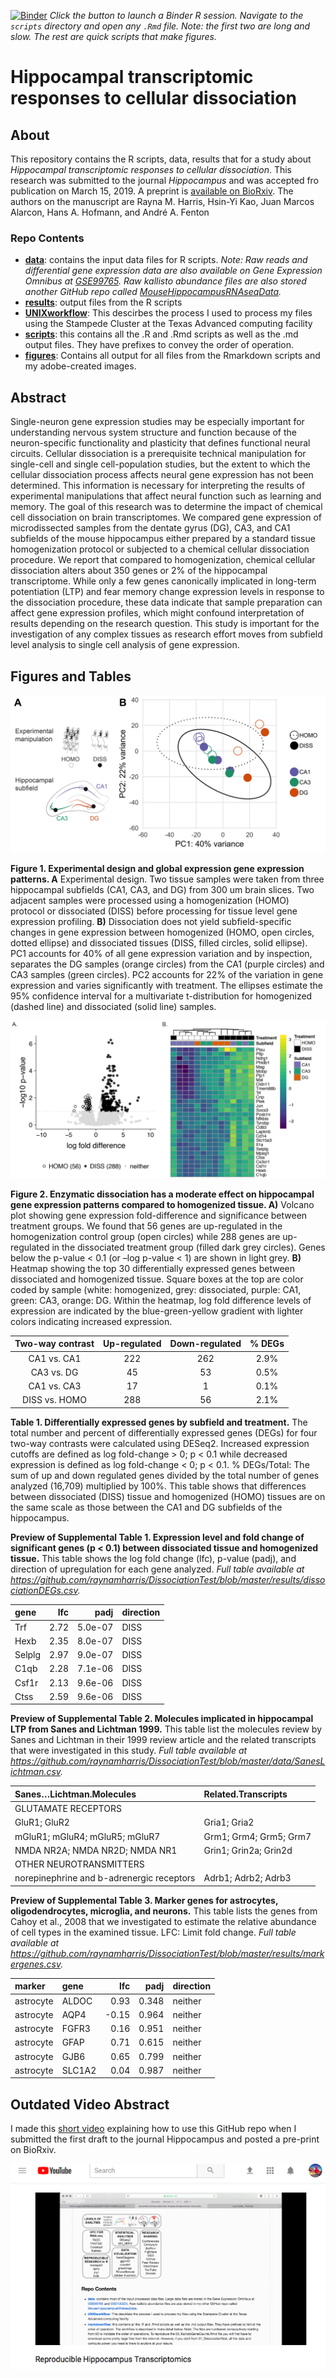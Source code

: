 [![Binder](http://mybinder.org/badge.svg)](http://beta.mybinder.org/v2/gh/raynamharris/DissociationTest/master?urlpath=rstudio)
*Click the button to launch a Binder R session. Navigate to the
`scripts` directory and open any `.Rmd` file. Note: the first two are
long and slow. The rest are quick scripts that make figures.*

Hippocampal transcriptomic responses to cellular dissociation
=============================================================

About
-----

This repository contains the R scripts, data, results that for a study
about *Hippocampal transcriptomic responses to cellular dissociation*.
This research was submitted to the journal *Hippocampus* and was
accepted fro publication on March 15, 2019. A preprint is [available on
BioRxiv](https://www.biorxiv.org/content/early/2019/01/21/153585). The
authors on the manuscript are Rayna M. Harris, Hsin-Yi Kao, Juan Marcos
Alarcon, Hans A. Hofmann, and André A. Fenton

### Repo Contents

-   [**data**](./data/): contains the input data files for R scripts.
    *Note: Raw reads and differential gene expression data are also
    available on Gene Expression Omnibus at
    [GSE99765](https://www.ncbi.nlm.nih.gov/geo/query/acc.cgi?acc=GSE99765).
    Raw kallisto abundance files are also stored another GitHub repo
    called
    [MouseHippocampusRNAseqData](https://github.com/raynamharris/MouseHippocampusRNAseqData).*
-   [**results**](./results): output files from the R scripts
-   [**UNIXworkflow**](./UNIXworkflow/): This descirbes the process I
    used to process my files using the Stampede Cluster at the Texas
    Advanced computing facility
-   [**scripts**](./scripts/): this contains all the .R and .Rmd scripts
    as well as the .md output files. They have prefixes to convey the
    order of operation.
-   [**figures**](./figures/): Contains all output for all files from
    the Rmarkdown scripts and my adobe-created images.

Abstract
--------

Single-neuron gene expression studies may be especially important for
understanding nervous system structure and function because of the
neuron-specific functionality and plasticity that defines functional
neural circuits. Cellular dissociation is a prerequisite technical
manipulation for single-cell and single cell-population studies, but the
extent to which the cellular dissociation process affects neural gene
expression has not been determined. This information is necessary for
interpreting the results of experimental manipulations that affect
neural function such as learning and memory. The goal of this research
was to determine the impact of chemical cell dissociation on brain
transcriptomes. We compared gene expression of microdissected samples
from the dentate gyrus (DG), CA3, and CA1 subfields of the mouse
hippocampus either prepared by a standard tissue homogenization protocol
or subjected to a chemical cellular dissociation procedure. We report
that compared to homogenization, chemical cellular dissociation alters
about 350 genes or 2% of the hippocampal transcriptome. While only a few
genes canonically implicated in long-term potentiation (LTP) and fear
memory change expression levels in response to the dissociation
procedure, these data indicate that sample preparation can affect gene
expression profiles, which might confound interpretation of results
depending on the research question. This study is important for the
investigation of any complex tissues as research effort moves from
subfield level analysis to single cell analysis of gene expression.

Figures and Tables
------------------

![](./figures/figure1.png)

**Figure 1. Experimental design and global expression gene expression
patterns. A** Experimental design. Two tissue samples were taken from
three hippocampal subfields (CA1, CA3, and DG) from 300 um brain slices.
Two adjacent samples were processed using a homogenization (HOMO)
protocol or dissociated (DISS) before processing for tissue level gene
expression profiling. **B)** Dissociation does not yield
subfield-specific changes in gene expression between homogenized (HOMO,
open circles, dotted ellipse) and dissociated tissues (DISS, filled
circles, solid ellipse). PC1 accounts for 40% of all gene expression
variation and by inspection, separates the DG samples (orange circles)
from the CA1 (purple circles) and CA3 samples (green circles). PC2
accounts for 22% of the variation in gene expression and varies
significantly with treatment. The ellipses estimate the 95% confidence
interval for a multivariate t-distribution for homogenized (dashed line)
and dissociated (solid line) samples.

![](./figures/figure2.png)

**Figure 2. Enzymatic dissociation has a moderate effect on hippocampal
gene expression patterns compared to homogenized tissue. A)** Volcano
plot showing gene expression fold-difference and significance between
treatment groups. We found that 56 genes are up-regulated in the
homogenization control group (open circles) while 288 genes are
up-regulated in the dissociated treatment group (filled dark grey
circles). Genes below the p-value &lt; 0.1 (or –log p-value &lt; 1) are
shown in light grey. **B)** Heatmap showing the top 30 differentially
expressed genes between dissociated and homogenized tissue. Square boxes
at the top are color coded by sample (white: homogenized, grey:
dissociated, purple: CA1, green: CA3, orange: DG. Within the heatmap,
log fold difference levels of expression are indicated by the
blue-green-yellow gradient with lighter colors indicating increased
expression.

<table>
<thead>
<tr class="header">
<th style="text-align: center;">Two-way contrast</th>
<th style="text-align: center;">Up-regulated</th>
<th style="text-align: center;">Down-regulated</th>
<th style="text-align: center;">% DEGs</th>
</tr>
</thead>
<tbody>
<tr class="odd">
<td style="text-align: center;">CA1 vs. CA1</td>
<td style="text-align: center;">222</td>
<td style="text-align: center;">262</td>
<td style="text-align: center;">2.9%</td>
</tr>
<tr class="even">
<td style="text-align: center;">CA3 vs. DG</td>
<td style="text-align: center;">45</td>
<td style="text-align: center;">53</td>
<td style="text-align: center;">0.5%</td>
</tr>
<tr class="odd">
<td style="text-align: center;">CA1 vs. CA3</td>
<td style="text-align: center;">17</td>
<td style="text-align: center;">1</td>
<td style="text-align: center;">0.1%</td>
</tr>
<tr class="even">
<td style="text-align: center;">DISS vs. HOMO</td>
<td style="text-align: center;">288</td>
<td style="text-align: center;">56</td>
<td style="text-align: center;">2.1%</td>
</tr>
</tbody>
</table>

**Table 1. Differentially expressed genes by subfield and treatment.**
The total number and percent of differentially expressed genes (DEGs)
for four two-way contrasts were calculated using DESeq2. Increased
expression cutoffs are defined as log fold-change &gt; 0; p &lt; 0.1
while decreased expression is defined as log fold-change &lt; 0; p &lt;
0.1. % DEGs/Total: The sum of up and down regulated genes divided by the
total number of genes analyzed (16,709) multiplied by 100%. This table
shows that differences between dissociated (DISS) tissue and homogenized
(HOMO) tissues are on the same scale as those between the CA1 and DG
subfields of the hippocampus.

**Preview of Supplemental Table 1. Expression level and fold change of
significant genes (p &lt; 0.1) between dissociated tissue and
homogenized tissue.** This table shows the log fold change (lfc),
p-value (padj), and direction of upregulation for each gene analyzed.
*Full table available at
<a href="https://github.com/raynamharris/DissociationTest/blob/master/results/dissociationDEGs.csv" class="uri">https://github.com/raynamharris/DissociationTest/blob/master/results/dissociationDEGs.csv</a>.*

<table>
<thead>
<tr>
<th style="text-align:left;">
gene
</th>
<th style="text-align:right;">
lfc
</th>
<th style="text-align:right;">
padj
</th>
<th style="text-align:left;">
direction
</th>
</tr>
</thead>
<tbody>
<tr>
<td style="text-align:left;">
Trf
</td>
<td style="text-align:right;">
2.72
</td>
<td style="text-align:right;">
5.0e-07
</td>
<td style="text-align:left;">
DISS
</td>
</tr>
<tr>
<td style="text-align:left;">
Hexb
</td>
<td style="text-align:right;">
2.35
</td>
<td style="text-align:right;">
8.0e-07
</td>
<td style="text-align:left;">
DISS
</td>
</tr>
<tr>
<td style="text-align:left;">
Selplg
</td>
<td style="text-align:right;">
2.97
</td>
<td style="text-align:right;">
9.0e-07
</td>
<td style="text-align:left;">
DISS
</td>
</tr>
<tr>
<td style="text-align:left;">
C1qb
</td>
<td style="text-align:right;">
2.28
</td>
<td style="text-align:right;">
7.1e-06
</td>
<td style="text-align:left;">
DISS
</td>
</tr>
<tr>
<td style="text-align:left;">
Csf1r
</td>
<td style="text-align:right;">
2.13
</td>
<td style="text-align:right;">
9.6e-06
</td>
<td style="text-align:left;">
DISS
</td>
</tr>
<tr>
<td style="text-align:left;">
Ctss
</td>
<td style="text-align:right;">
2.59
</td>
<td style="text-align:right;">
9.6e-06
</td>
<td style="text-align:left;">
DISS
</td>
</tr>
</tbody>
</table>

**Preview of Supplemental Table 2. Molecules implicated in hippocampal
LTP from Sanes and Lichtman 1999.** This table list the molecules review
by Sanes and Lichtman in their 1999 review article and the related
transcripts that were investigated in this study. *Full table available
at
<a href="https://github.com/raynamharris/DissociationTest/blob/master/data/SanesLichtman.csv" class="uri">https://github.com/raynamharris/DissociationTest/blob/master/data/SanesLichtman.csv</a>.*

<table>
<thead>
<tr>
<th style="text-align:left;">
Sanes…Lichtman.Molecules
</th>
<th style="text-align:left;">
Related.Transcripts
</th>
</tr>
</thead>
<tbody>
<tr>
<td style="text-align:left;">
GLUTAMATE RECEPTORS
</td>
<td style="text-align:left;">
</td>
</tr>
<tr>
<td style="text-align:left;">
GluR1; GluR2
</td>
<td style="text-align:left;">
Gria1; Gria2
</td>
</tr>
<tr>
<td style="text-align:left;">
mGluR1; mGluR4; mGluR5; mGluR7
</td>
<td style="text-align:left;">
Grm1; Grm4; Grm5; Grm7
</td>
</tr>
<tr>
<td style="text-align:left;">
NMDA NR2A; NMDA NR2D; NMDA NR1
</td>
<td style="text-align:left;">
Grin1; Grin2a; Grin2d
</td>
</tr>
<tr>
<td style="text-align:left;">
OTHER NEUROTRANSMITTERS
</td>
<td style="text-align:left;">
</td>
</tr>
<tr>
<td style="text-align:left;">
norepinephrine and b-adrenergic receptors
</td>
<td style="text-align:left;">
Adrb1; Adrb2; Adrb3
</td>
</tr>
</tbody>
</table>

**Preview of Supplemental Table 3. Marker genes for astrocytes,
oligodendrocytes, microglia, and neurons.** This table lists the genes
from Cahoy et al., 2008 that we investigated to estimate the relative
abundance of cell types in the examined tissue. LFC: Limit fold change.
*Full table available at
<a href="https://github.com/raynamharris/DissociationTest/blob/master/results/markergenes.csv" class="uri">https://github.com/raynamharris/DissociationTest/blob/master/results/markergenes.csv</a>.*

<table>
<thead>
<tr>
<th style="text-align:left;">
marker
</th>
<th style="text-align:left;">
gene
</th>
<th style="text-align:right;">
lfc
</th>
<th style="text-align:right;">
padj
</th>
<th style="text-align:left;">
direction
</th>
</tr>
</thead>
<tbody>
<tr>
<td style="text-align:left;">
astrocyte
</td>
<td style="text-align:left;">
ALDOC
</td>
<td style="text-align:right;">
0.93
</td>
<td style="text-align:right;">
0.348
</td>
<td style="text-align:left;">
neither
</td>
</tr>
<tr>
<td style="text-align:left;">
astrocyte
</td>
<td style="text-align:left;">
AQP4
</td>
<td style="text-align:right;">
-0.15
</td>
<td style="text-align:right;">
0.964
</td>
<td style="text-align:left;">
neither
</td>
</tr>
<tr>
<td style="text-align:left;">
astrocyte
</td>
<td style="text-align:left;">
FGFR3
</td>
<td style="text-align:right;">
0.16
</td>
<td style="text-align:right;">
0.951
</td>
<td style="text-align:left;">
neither
</td>
</tr>
<tr>
<td style="text-align:left;">
astrocyte
</td>
<td style="text-align:left;">
GFAP
</td>
<td style="text-align:right;">
0.71
</td>
<td style="text-align:right;">
0.615
</td>
<td style="text-align:left;">
neither
</td>
</tr>
<tr>
<td style="text-align:left;">
astrocyte
</td>
<td style="text-align:left;">
GJB6
</td>
<td style="text-align:right;">
0.65
</td>
<td style="text-align:right;">
0.799
</td>
<td style="text-align:left;">
neither
</td>
</tr>
<tr>
<td style="text-align:left;">
astrocyte
</td>
<td style="text-align:left;">
SLC1A2
</td>
<td style="text-align:right;">
0.04
</td>
<td style="text-align:right;">
0.987
</td>
<td style="text-align:left;">
neither
</td>
</tr>
</tbody>
</table>

Outdated Video Abstract
-----------------------

I made this [short video](https://www.youtube.com/watch?v=taeAqimxXWo)
explaining how to use this GitHub repo when I submitted the first draft
to the journal Hippocampus and posted a pre-print on BioRxiv.

[![screenshot](./figures/screenshot.png)](https://www.youtube.com/watch?v=taeAqimxXWo)
